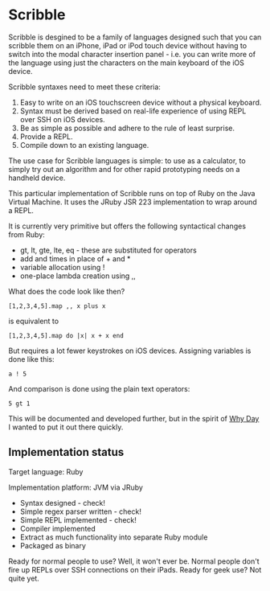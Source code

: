 Scribble
========

Scribble is desgined to be a family of languages designed such that you can scribble them on an iPhone, iPad or iPod touch device without having to switch into the modal character insertion panel - i.e. you can write more of the language using just the characters on the main keyboard of the iOS device.

Scribble syntaxes need to meet these criteria:

1. Easy to write on an iOS touchscreen device without a physical keyboard.
2. Syntax must be derived based on real-life experience of using REPL over SSH on iOS devices.
3. Be as simple as possible and adhere to the rule of least surprise.
4. Provide a REPL.
5. Compile down to an existing language.

The use case for Scribble languages is simple: to use as a calculator, to simply try out an algorithm and for other rapid prototyping needs on a handheld device.

This particular implementation of Scribble runs on top of Ruby on the Java Virtual Machine. It uses the JRuby JSR 223 implementation to wrap around a REPL.

It is currently very primitive but offers the following syntactical changes from Ruby:

* gt, lt, gte, lte, eq - these are substituted for operators
* add and times in place of + and *
* variable allocation using !
* one-place lambda creation using ,,

What does the code look like then?

    [1,2,3,4,5].map ,, x plus x

is equivalent to

    [1,2,3,4,5].map do |x| x + x end

But requires a lot fewer keystrokes on iOS devices. Assigning variables is done like this:

    a ! 5

And comparison is done using the plain text operators:

    5 gt 1

This will be documented and developed further, but in the spirit of [Why Day](http://whyday.org/) I wanted to put it out there quickly.

Implementation status
---------------------

Target language: Ruby

Implementation platform: JVM via JRuby

* Syntax designed - check!
* Simple regex parser written - check!
* Simple REPL implemented - check!
* Compiler implemented
* Extract as much functionality into separate Ruby module
* Packaged as binary

Ready for normal people to use? Well, it won't ever be. Normal people don't fire up REPLs over SSH connections on their iPads. Ready for geek use? Not quite yet.